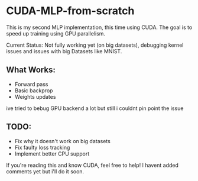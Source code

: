 # CUDA-MLP-from-scratch

This is my second MLP implementation, this time using CUDA.
The goal is to speed up training using GPU parallelism.

Current Status: Not fully working yet (on big datasets), debugging kernel issues and issues with big Datasets like MNIST.

## What Works:
- Forward pass  
- Basic backprop
- Weights updates
  
ive tried to bebug GPU backend a lot but still i couldnt pin point the issue

## TODO:
- Fix why it doesn't work on big datasets
- Fix faulty loss tracking
- Implement better CPU support 

If you're reading this and know CUDA, feel free to help! I havent added comments yet but i'll do it soon.
